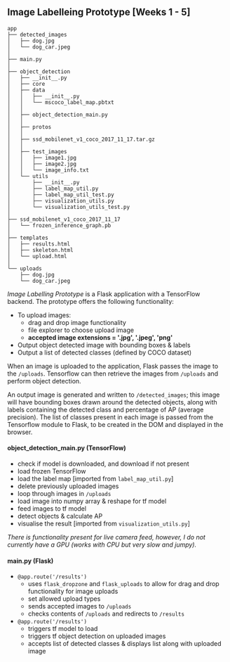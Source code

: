 ## Image Labelleing Prototype [Weeks 1 - 5]

```
app
├── detected_images
│   ├── dog.jpg
│   └── dog_car.jpeg
│
├── main.py
│
├── object_detection
│   ├── __init__.py
│   ├── core
│   ├── data
│   │   ├── __init__.py
│   │   └── mscoco_label_map.pbtxt
│   │
│   ├── object_detection_main.py
│   │
│   ├── protos
│   │
│   ├── ssd_mobilenet_v1_coco_2017_11_17.tar.gz
│   │
│   ├── test_images
│   │   ├── image1.jpg
│   │   ├── image2.jpg
│   │   └── image_info.txt
│   └── utils
│       ├── __init__.py
│       ├── label_map_util.py
│       ├── label_map_util_test.py
│       ├── visualization_utils.py
│       └── visualization_utils_test.py
│
├── ssd_mobilenet_v1_coco_2017_11_17
│   └── frozen_inference_graph.pb
│
├── templates
│   ├── results.html
│   ├── skeleton.html
│   └── upload.html
│
└── uploads
    ├── dog.jpg
    └── dog_car.jpeg

```

*Image Labelling Prototype* is a Flask application with a TensorFlow backend. The prototype offers the following functionality:

* To upload images:
  * drag and drop image functionality
  * file explorer to choose upload image
  * **accepted image extensions = '.jpg', '.jpeg', 'png'**
* Output object detected image with bounding boxes & labels
* Output a list of detected classes (defined by COCO dataset)   

When an image is uploaded to the application, Flask passes the image to the `/uploads`. Tensorflow can then retrieve the images from `/uploads` and perform object detection.   

An output image is generated and written to `/detected_images`; this image will have bounding boxes drawn around the detected objects, along with labels containing the detected class and percentage of AP (average precision). The list of classes present in each image is passed from the Tensorflow module to Flask, to be created in the DOM and displayed in the browser.  

#### object_detection_main.py (TensorFlow)
* check if model is downloaded, and download if not present
* load frozen TensorFlow 
* load the label map [imported from `label_map_util.py`]
* delete previously uploaded images
* loop through images in `/uploads`
* load image into numpy array & reshape for tf model 
* feed images to tf model 
* detect objects & calculate AP
* visualise the result [imported from `visualization_utils.py`]

*There is functionality present for live camera feed, however, I do not currently have a GPU (works with CPU but very slow and jumpy).*

#### main.py (Flask)
* `@app.route('/results')`
  * uses `flask_dropzone` and `flask_uploads` to allow for drag and drop functionality for image uploads
  * set allowed upload types
  * sends accepted images to `/uploads`
  * checks contents of `/uploads` and redirects to `/results`
* `@app.route('/results')`
  * triggers tf model to load
  * triggers tf object detection on uploaded images
  * accepts list of detected classes & displays list along with uploaded image
